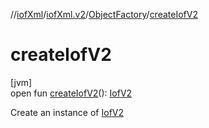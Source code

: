 //[iofXml](../../../index.md)/[iofXml.v2](../index.md)/[ObjectFactory](index.md)/[createIofV2](create-iof-v2.md)

# createIofV2

[jvm]\
open fun [createIofV2](create-iof-v2.md)(): [IofV2](../-iof-v2/index.md)

Create an instance of [IofV2](../-iof-v2/index.md)
